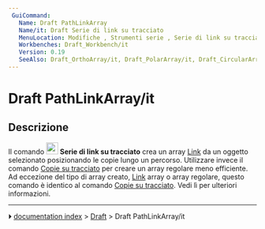 ```yaml
---
 GuiCommand:
   Name: Draft PathLinkArray
   Name/it: Draft Serie di link su tracciato
   MenuLocation: Modifiche , Strumenti serie , Serie di link su tracciato
   Workbenches: Draft_Workbench/it
   Version: 0.19
   SeeAlso: Draft_OrthoArray/it, Draft_PolarArray/it, Draft_CircularArray/it, Draft_PathArray/it, Draft_PointArray/it,  Draft_PointLinkArray/it
---
```


# Draft PathLinkArray/it



## Descrizione

Il comando <img alt="" src=images/Draft_PathLinkArray.svg  style="width:24px;"> **Serie di link su tracciato** crea un array [Link](App_Link/it.md) da un oggetto selezionato posizionando le copie lungo un percorso. Utilizzare invece il comando [Copie su tracciato](Draft_PathArray/it.md) per creare un array regolare meno efficiente. Ad eccezione del tipo di array creato, [Link](App_Link/it.md) array o array regolare, questo comando è identico al comando [Copie su tracciato](Draft_PathArray.md). Vedi lì per ulteriori informazioni.



---
⏵ [documentation index](../README.md) > [Draft](Draft_Workbench.md) > Draft PathLinkArray/it
